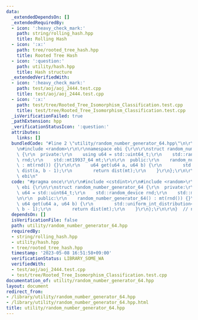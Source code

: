 ```yaml
---
data:
  _extendedDependsOn: []
  _extendedRequiredBy:
  - icon: ':heavy_check_mark:'
    path: string/rolling_hash.hpp
    title: Rolling Hash
  - icon: ':x:'
    path: tree/rooted_tree_hash.hpp
    title: Rooted Tree Hash
  - icon: ':question:'
    path: utility/hash.hpp
    title: Hash structure
  _extendedVerifiedWith:
  - icon: ':heavy_check_mark:'
    path: test/aoj/aoj_2444.test.cpp
    title: test/aoj/aoj_2444.test.cpp
  - icon: ':x:'
    path: test/tree/Rooted_Tree_Isomorphism_Classification.test.cpp
    title: test/tree/Rooted_Tree_Isomorphism_Classification.test.cpp
  _isVerificationFailed: true
  _pathExtension: hpp
  _verificationStatusIcon: ':question:'
  attributes:
    links: []
  bundledCode: "#line 2 \"utility/random_number_generator_64.hpp\"\n\r\n#include <cstdint>\r\
    \n#include <random>\r\n\r\nnamespace ebi {\r\n\r\nstruct random_number_generator_64\
    \ {\r\n  private:\r\n    using u64 = std::uint64_t;\r\n    std::random_device\
    \ rnd;\r\n    std::mt19937_64 mt;\r\n\r\n  public:\r\n    random_number_generator_64()\
    \ : mt(rnd()) {}\r\n\r\n    u64 get(u64 a, u64 b) {\r\n        std::uniform_int_distribution<u64>\
    \ dist(a, b - 1);\r\n        return dist(mt);\r\n    }\r\n};\r\n\r\n}  // namespace\
    \ ebi\n"
  code: "#pragma once\r\n\r\n#include <cstdint>\r\n#include <random>\r\n\r\nnamespace\
    \ ebi {\r\n\r\nstruct random_number_generator_64 {\r\n  private:\r\n    using\
    \ u64 = std::uint64_t;\r\n    std::random_device rnd;\r\n    std::mt19937_64 mt;\r\
    \n\r\n  public:\r\n    random_number_generator_64() : mt(rnd()) {}\r\n\r\n   \
    \ u64 get(u64 a, u64 b) {\r\n        std::uniform_int_distribution<u64> dist(a,\
    \ b - 1);\r\n        return dist(mt);\r\n    }\r\n};\r\n\r\n}  // namespace ebi"
  dependsOn: []
  isVerificationFile: false
  path: utility/random_number_generator_64.hpp
  requiredBy:
  - string/rolling_hash.hpp
  - utility/hash.hpp
  - tree/rooted_tree_hash.hpp
  timestamp: '2023-05-08 16:51:58+09:00'
  verificationStatus: LIBRARY_SOME_WA
  verifiedWith:
  - test/aoj/aoj_2444.test.cpp
  - test/tree/Rooted_Tree_Isomorphism_Classification.test.cpp
documentation_of: utility/random_number_generator_64.hpp
layout: document
redirect_from:
- /library/utility/random_number_generator_64.hpp
- /library/utility/random_number_generator_64.hpp.html
title: utility/random_number_generator_64.hpp
---
```

